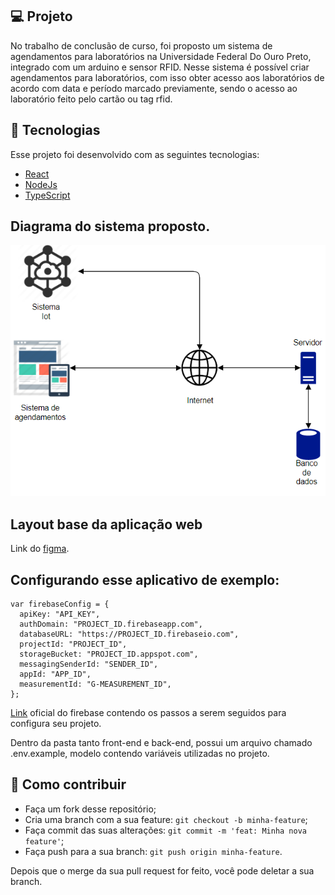 ## 💻 Projeto
No trabalho de conclusão de curso, foi proposto um sistema de agendamentos para laboratórios na Universidade Federal Do Ouro Preto, integrado com um arduino e sensor RFID. Nesse sistema é possível criar agendamentos para laboratórios, com isso obter acesso aos laboratórios de acordo com data e período marcado previamente, sendo o acesso ao laboratório feito pelo cartão ou tag rfid.

## :rocket: Tecnologias

Esse projeto foi desenvolvido com as seguintes tecnologias:

- [React](https://reactjs.org)
- [NodeJs](https://nodejs.org/en/)
- [TypeScript](https://www.typescriptlang.org/)

## Diagrama do sistema proposto.
<img alt='GitHub language count' src='./backend/.github/diagrama_sistema.png'>

## Layout base da aplicação web
Link do [figma](https://www.figma.com/file/dXeV9pfWaGDbJZrJC4ctyw/TCC-2?node-id=0%3A1).

## Configurando esse aplicativo de exemplo: 
```tsx
var firebaseConfig = {
  apiKey: "API_KEY",
  authDomain: "PROJECT_ID.firebaseapp.com",
  databaseURL: "https://PROJECT_ID.firebaseio.com",
  projectId: "PROJECT_ID",
  storageBucket: "PROJECT_ID.appspot.com",
  messagingSenderId: "SENDER_ID",
  appId: "APP_ID",
  measurementId: "G-MEASUREMENT_ID",
};
```
[Link](https://firebase.google.com/docs/web/setup#default-hosting-site) oficial do firebase contendo os passos a serem seguidos para configura seu projeto.

Dentro da pasta tanto front-end e back-end, possui um arquivo chamado .env.example, modelo contendo variáveis utilizadas no projeto.

## 🤔 Como contribuir

- Faça um fork desse repositório;
- Cria uma branch com a sua feature: `git checkout -b minha-feature`;
- Faça commit das suas alterações: `git commit -m 'feat: Minha nova feature'`;
- Faça push para a sua branch: `git push origin minha-feature`.

Depois que o merge da sua pull request for feito, você pode deletar a sua branch.
